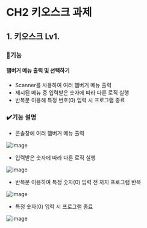# CH2 키오스크 과제

## 1. 키오스크 Lv1.
### 🔎기능
#### 햄버거 메뉴 출력 및 선택하기
- Scanner를 사용하여 여러 햄버거 메뉴 출력
- 제시된 메뉴 중 입력받은 숫자에 따라 다른 로직 실행
- 반복문 이용해 특정 번호(0) 입력 시 프로그램 종료

### ✔️기능 설명

- 콘솔창에 여러 햄버거 메뉴 출력
  
![image](https://github.com/user-attachments/assets/f293f601-8b3f-4a9a-8578-2c811e29ff72)


- 입력받은 숫자에 따라 다른 로직 실행
  
![image](https://github.com/user-attachments/assets/67fca870-53c5-44f3-a80f-e69edda69d9d)

- 반복문 이용하여 특정 숫자(0) 입력 전 까지 프로그램 반복

![image](https://github.com/user-attachments/assets/e145789a-e2f3-492f-b98f-5258cc583410)

- 특정 숫자(0) 입력 시 프로그램 종료

![image](https://github.com/user-attachments/assets/88028d2c-9d47-4678-9cbe-0b71caf53dc6)



